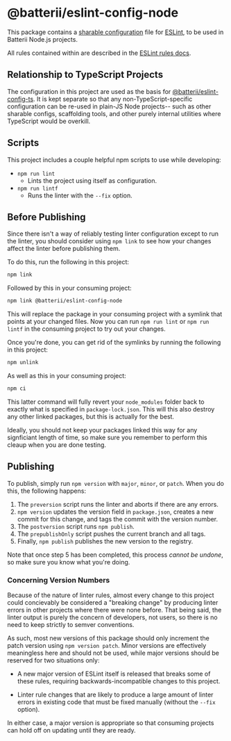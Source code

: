 # @batterii/eslint-config-node

This package contains a
[sharable configuration](https://eslint.org/docs/developer-guide/shareable-configs)
file for [ESLint](https://eslint.org/), to be used in Batterii Node.js projects.

All rules contained within are described in the
[ESLint rules docs](https://eslint.org/docs/rules/).


## Relationship to TypeScript Projects

The configuration in this project are used as the basis for
[@batterii/eslint-config-ts](https://www.npmjs.com/package/@batterii/eslint-config-ts).
It is kept separate so that any non-TypeScript-specific configuration can be
re-used in plain-JS Node projects-- such as other sharable configs, scaffolding
tools, and other purely internal utilities where TypeScript would be overkill.


## Scripts

This project includes a couple helpful npm scripts to use while developing:

- `npm run lint`
	- Lints the project using itself as configuration.
- `npm run lintf`
	- Runs the linter with the `--fix` option.


## Before Publishing

Since there isn't a way of reliably testing linter configuration except to
run the linter, you should consider using `npm link` to see how your changes
affect the linter before publishing them.

To do this, run the following in this project:

```sh
npm link
```

Followed by this in your consuming project:

```sh
npm link @batterii/eslint-config-node
```

This will replace the package in your consuming project with a symlink that
points at your changed files. Now you can run `npm run lint` or `npm run lintf`
in the consuming project to try out your changes.

Once you're done, you can get rid of the symlinks by running the following
in this project:

```sh
npm unlink
```

As well as this in your consuming project:

```sh
npm ci
```

This latter command will fully revert your `node_modules` folder back to exactly
what is specified in `package-lock.json`. This will this also destroy any other
linked packages, but this is actually for the best.

Ideally, you should not keep your packages linked this way for any signficiant
length of time, so make sure you remember to perform this cleaup when you are
done testing.


## Publishing

To publish, simply run `npm version` with `major`, `minor`, or `patch`. When
you do this, the following happens:

1. The `preversion` script runs the linter and aborts if there are any errors.
2. `npm version` updates the version field in `package.json`, creates a new
   commit for this change, and tags the commit with the version number.
3. The `postversion` script runs `npm publish`.
4. The `prepublishOnly` script pushes the current branch and all tags.
5. Finally, `npm publish` publishes the new version to the registry.

Note that once step 5 has been completed, this process *cannot be undone*, so
make sure you know what you're doing.


### Concerning Version Numbers

Because of the nature of linter rules, almost every change to this project
could concievably be considered a "breaking change" by producing linter
errors in other projects where there were none before. That being said, the
linter output is purely the concern of developers, not users, so there is no
need to keep strictly to semver conventions.

As such, most new versions of this package should only increment the patch
version using `npm version patch`. Minor versions are effectively meaningless
here and should not be used, while major versions should be reserved for two
situations only:

- A new major version of ESLint itself is released that breaks some of these
  rules, requiring backwards-incompatible changes to this project.

- Linter rule changes that are likely to produce a large amount of linter errors
  in existing code that must be fixed manually (without the `--fix` option).

In either case, a major version is appropriate so that consuming projects can
hold off on updating until they are ready.

